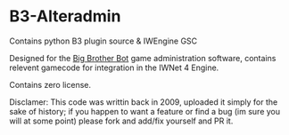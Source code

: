 # B3-Alteradmin
Contains python B3 plugin source &amp; IWEngine GSC

Designed for the [Big Brother Bot](http://www.bigbrotherbot.net/) game administration software, contains relevent gamecode for integration in the IWNet 4 Engine.

Contains zero license.

Disclamer: This code was writtin back in 2009, uploaded it simply for the sake of history; if you happen to want a feature or find a bug (im sure you will at some point) please fork and add/fix yourself and PR it.
